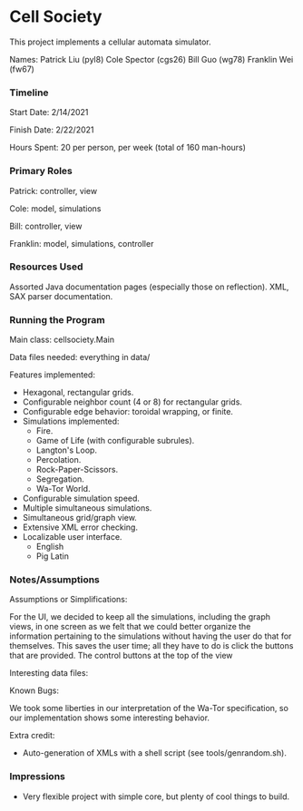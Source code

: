 Cell Society
====

This project implements a cellular automata simulator.

Names:
Patrick Liu (pyl8)
Cole Spector (cgs26)
Bill Guo (wg78)
Franklin Wei (fw67)

### Timeline

Start Date: 2/14/2021

Finish Date: 2/22/2021

Hours Spent: 20 per person, per week (total of 160 man-hours)

### Primary Roles

Patrick: controller, view

Cole: model, simulations

Bill: controller, view

Franklin: model, simulations, controller

### Resources Used

Assorted Java documentation pages (especially those on
reflection). XML, SAX parser documentation.

### Running the Program

Main class: cellsociety.Main

Data files needed: everything in data/

Features implemented:

* Hexagonal, rectangular grids.
* Configurable neighbor count (4 or 8) for rectangular grids.
* Configurable edge behavior: toroidal wrapping, or finite.
* Simulations implemented:
  * Fire.
  * Game of Life (with configurable subrules).
  * Langton's Loop.
  * Percolation.
  * Rock-Paper-Scissors.
  * Segregation.
  * Wa-Tor World.
* Configurable simulation speed.
* Multiple simultaneous simulations.
* Simultaneous grid/graph view.
* Extensive XML error checking.
* Localizable user interface.
  * English
  * Pig Latin

### Notes/Assumptions

Assumptions or Simplifications:

For the UI, we decided to keep all the simulations, including the graph views, in one screen as 
we felt that we could better organize the information pertaining to the simulations without 
having the user do that for themselves. This saves the user time; all they have to do is click 
the buttons that are provided. The control buttons at the top of the view 

Interesting data files:

Known Bugs:

We took some liberties in our interpretation of the Wa-Tor
specification, so our implementation shows some interesting behavior.

Extra credit:

* Auto-generation of XMLs with a shell script (see
  tools/genrandom.sh).

### Impressions

* Very flexible project with simple core, but plenty of cool things to
  build.
